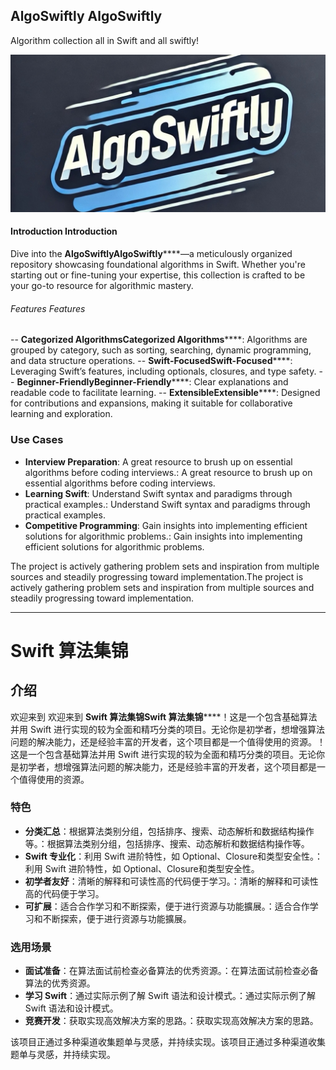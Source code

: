 ## AlgoSwiftly AlgoSwiftly
Algorithm collection all in Swift and all swiftly!

![image](https://github.com/xiangri678/AlgoSwiftly/blob/main/img/AlgoSwiftly_LOGO.jpg)

#### Introduction Introduction

Dive into the ****AlgoSwiftlyAlgoSwiftly********—a meticulously organized repository showcasing foundational algorithms in Swift. Whether you're starting out or fine-tuning your expertise, this collection is crafted to be your go-to resource for algorithmic mastery.

###### Features Features
-- ****Categorized AlgorithmsCategorized Algorithms********: Algorithms are grouped by category, such as sorting, searching, dynamic programming, and data structure operations.
-- ****Swift-FocusedSwift-Focused********: Leveraging Swift’s features, including optionals, closures, and type safety.
-- ****Beginner-FriendlyBeginner-Friendly********: Clear explanations and readable code to facilitate learning.
-- ****ExtensibleExtensible********: Designed for contributions and expansions, making it suitable for collaborative learning and exploration.

### Use Cases
- **Interview Preparation**: A great resource to brush up on essential algorithms before coding interviews.: A great resource to brush up on essential algorithms before coding interviews.
- **Learning Swift**: Understand Swift syntax and paradigms through practical examples.: Understand Swift syntax and paradigms through practical examples.
- **Competitive Programming**: Gain insights into implementing efficient solutions for algorithmic problems.: Gain insights into implementing efficient solutions for algorithmic problems.

The project is actively gathering problem sets and inspiration from multiple sources and steadily progressing toward implementation.The project is actively gathering problem sets and inspiration from multiple sources and steadily progressing toward implementation.

------

# Swift 算法集锦

## 介绍

欢迎来到 欢迎来到 ****Swift 算法集锦Swift 算法集锦********！这是一个包含基础算法并用 Swift 进行实现的较为全面和精巧分类的项目。无论你是初学者，想增强算法问题的解决能力，还是经验丰富的开发者，这个项目都是一个值得使用的资源。！这是一个包含基础算法并用 Swift 进行实现的较为全面和精巧分类的项目。无论你是初学者，想增强算法问题的解决能力，还是经验丰富的开发者，这个项目都是一个值得使用的资源。

### 特色
- **分类汇总**：根据算法类别分组，包括排序、搜索、动态解析和数据结构操作等。：根据算法类别分组，包括排序、搜索、动态解析和数据结构操作等。
- **Swift 专业化**：利用 Swift 进阶特性，如 Optional、Closure和类型安全性。：利用 Swift 进阶特性，如 Optional、Closure和类型安全性。
- **初学者友好**：清晰的解释和可读性高的代码便于学习。：清晰的解释和可读性高的代码便于学习。
- **可扩展**：适合合作学习和不断探索，便于进行资源与功能擴展。：适合合作学习和不断探索，便于进行资源与功能擴展。

### 选用场景
- **面试准备**：在算法面试前检查必备算法的优秀资源。：在算法面试前检查必备算法的优秀资源。
- **学习 Swift**：通过实际示例了解 Swift 语法和设计模式。：通过实际示例了解 Swift 语法和设计模式。
- **竞赛开发**：获取实现高效解决方案的思路。：获取实现高效解决方案的思路。

该项目正通过多种渠道收集题单与灵感，并持续实现。该项目正通过多种渠道收集题单与灵感，并持续实现。
